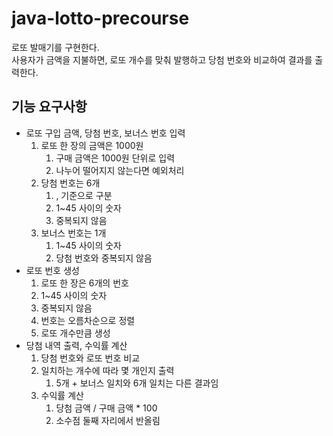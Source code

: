 # java-lotto-precourse
로또 발매기를 구현한다. <br>
사용자가 금액을 지불하면, 로또 개수를 맞춰 발행하고 당첨 번호와 비교하여 결과를 출력한다.

## 기능 요구사항
- 로또 구입 금액, 당첨 번호, 보너스 번호 입력
  1. 로또 한 장의 금액은 1000원
     1. 구매 금액은 1000원 단위로 입력
     2. 나누어 떨어지지 않는다면 예외처리
  2. 당첨 번호는 6개
     1. , 기준으로 구분
     2. 1~45 사이의 숫자
     3. 중복되지 않음
  3. 보너스 번호는 1개
     1. 1~45 사이의 숫자
     2. 당첨 번호와 중복되지 않음
- 로또 번호 생성
  1. 로또 한 장은 6개의 번호
  2. 1~45 사이의 숫자
  3. 중복되지 않음
  4. 번호는 오름차순으로 정렬
  5. 로또 개수만큼 생성
- 당첨 내역 출력, 수익률 계산
  1. 당첨 번호와 로또 번호 비교
  2. 일치하는 개수에 따라 몇 개인지 출력
     1. 5개 + 보너스 일치와 6개 일치는 다른 결과임
  3. 수익률 계산
     1. 당첨 금액 / 구매 금액 * 100
     2. 소수점 둘째 자리에서 반올림